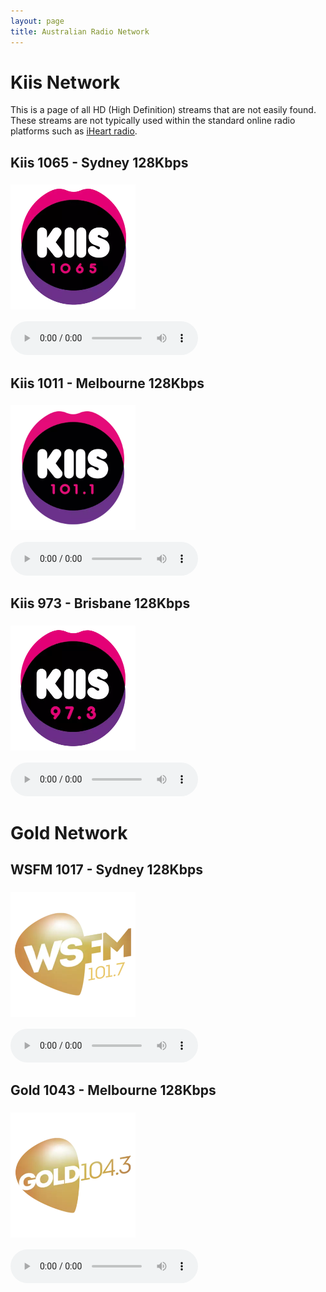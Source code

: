 ```yaml
---
layout: page
title: Australian Radio Network
---
```


[//]: # (margin:top right bottom left)

# Kiis Network

<!--Simplest syntax-->
This is a page of all HD (High Definition) streams that are not easily found. These streams are not typically used within the standard online radio platforms such as [iHeart radio](https://www.iheart.com/).

## Kiis 1065 - Sydney 128Kbps

<p align="left"><a href="https://playerservices.streamtheworld.com/api/livestream-redirect/ARN_KIIS1065_SC">
<img style="vertical-align:middle;margin:5px 0px 5px 0px" width="200" src="/assets/img/stations/kiis1065.png">
</a></p>

<!--Simplest syntax-->
<audio src="https://playerservices.streamtheworld.com/api/livestream-redirect/ARN_KIIS1065_SC" type="audio/mpeg" controls>
  I'm sorry. You're browser doesn't support HTML5 <code>audio</code>.
</audio>

## Kiis 1011 - Melbourne 128Kbps

<p align="left"><a href="https://playerservices.streamtheworld.com/api/livestream-redirect/ARN_KIIS1011_SC">
<img style="vertical-align:middle;margin:5px 0px 5px 0px" width="200" src="/assets/img/stations/kiis1011.png">
</a></p>

<!--Simplest syntax-->
<audio src="https://playerservices.streamtheworld.com/api/livestream-redirect/ARN_KIIS1011_SC" type="audio/mpeg" controls>
  I'm sorry. You're browser doesn't support HTML5 <code>audio</code>.
</audio>


## Kiis 973 - Brisbane 128Kbps

<p align="left"><a href="https://playerservices.streamtheworld.com/api/livestream-redirect/ARN_973FM_SC">
<img style="vertical-align:middle;margin:5px 0px 5px 0px" width="200" src="/assets/img/stations/kiis973.png">
</a></p>

<!--Simplest syntax-->
<audio src="https://playerservices.streamtheworld.com/api/livestream-redirect/ARN_973FM_SC" type="audio/mpeg" controls>
  I'm sorry. You're browser doesn't support HTML5 <code>audio</code>.
</audio>

# Gold Network

## WSFM 1017 - Sydney 128Kbps

<p align="left"><a href="https://playerservices.streamtheworld.com/api/livestream-redirect/ARN_WSFM_SC">
<img style="vertical-align:middle;margin:5px 0px 5px 0px" width="200" src="/assets/img/stations/wsfm1017.png">
</a></p>

<!--Simplest syntax-->
<audio src="https://playerservices.streamtheworld.com/api/livestream-redirect/ARN_WSFM_SC" type="audio/mpeg" controls>
  I'm sorry. You're browser doesn't support HTML5 <code>audio</code>.
</audio>

## Gold 1043 - Melbourne 128Kbps

<p align="left"><a href="https://playerservices.streamtheworld.com/api/livestream-redirect/ARN_GOLD1043_SC">
<img style="vertical-align:middle;margin:5px 0px 5px 0px" width="200" src="/assets/img/stations/gold1043.png">
</a></p>

<!--Simplest syntax-->
<audio src="https://playerservices.streamtheworld.com/api/livestream-redirect/ARN_GOLD1043_SC" type="audio/mpeg" controls>
  I'm sorry. You're browser doesn't support HTML5 <code>audio</code>.
</audio>
